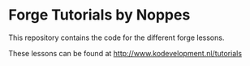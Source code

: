 Forge Tutorials by Noppes
====================
This repository contains the code for the different forge lessons.

These lessons can be found at http://www.kodevelopment.nl/tutorials